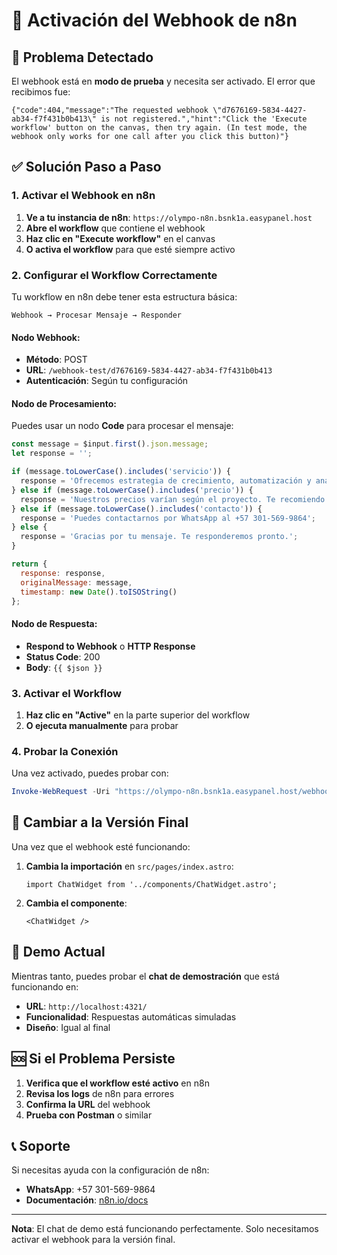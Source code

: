 # 🔧 Activación del Webhook de n8n

## 🚨 Problema Detectado

El webhook está en **modo de prueba** y necesita ser activado. El error que recibimos fue:

```
{"code":404,"message":"The requested webhook \"d7676169-5834-4427-ab34-f7f431b0b413\" is not registered.","hint":"Click the 'Execute workflow' button on the canvas, then try again. (In test mode, the webhook only works for one call after you click this button)"}
```

## ✅ Solución Paso a Paso

### 1. Activar el Webhook en n8n

1. **Ve a tu instancia de n8n**: `https://olympo-n8n.bsnk1a.easypanel.host`
2. **Abre el workflow** que contiene el webhook
3. **Haz clic en "Execute workflow"** en el canvas
4. **O activa el workflow** para que esté siempre activo

### 2. Configurar el Workflow Correctamente

Tu workflow en n8n debe tener esta estructura básica:

```
Webhook → Procesar Mensaje → Responder
```

#### Nodo Webhook:
- **Método**: POST
- **URL**: `/webhook-test/d7676169-5834-4427-ab34-f7f431b0b413`
- **Autenticación**: Según tu configuración

#### Nodo de Procesamiento:
Puedes usar un nodo **Code** para procesar el mensaje:

```javascript
const message = $input.first().json.message;
let response = '';

if (message.toLowerCase().includes('servicio')) {
  response = 'Ofrecemos estrategia de crecimiento, automatización y análisis de datos. ¿Cuál te interesa?';
} else if (message.toLowerCase().includes('precio')) {
  response = 'Nuestros precios varían según el proyecto. Te recomiendo agendar una consultoría gratuita.';
} else if (message.toLowerCase().includes('contacto')) {
  response = 'Puedes contactarnos por WhatsApp al +57 301-569-9864';
} else {
  response = 'Gracias por tu mensaje. Te responderemos pronto.';
}

return {
  response: response,
  originalMessage: message,
  timestamp: new Date().toISOString()
};
```

#### Nodo de Respuesta:
- **Respond to Webhook** o **HTTP Response**
- **Status Code**: 200
- **Body**: `{{ $json }}`

### 3. Activar el Workflow

1. **Haz clic en "Active"** en la parte superior del workflow
2. **O ejecuta manualmente** para probar

### 4. Probar la Conexión

Una vez activado, puedes probar con:

```powershell
Invoke-WebRequest -Uri "https://olympo-n8n.bsnk1a.easypanel.host/webhook-test/d7676169-5834-4427-ab34-f7f431b0b413" -Method POST -ContentType "application/json" -Body '{"message":"Hola, ¿qué servicios ofrecen?"}'
```

## 🔄 Cambiar a la Versión Final

Una vez que el webhook esté funcionando:

1. **Cambia la importación** en `src/pages/index.astro`:
   ```astro
   import ChatWidget from '../components/ChatWidget.astro';
   ```

2. **Cambia el componente**:
   ```astro
   <ChatWidget />
   ```

## 📱 Demo Actual

Mientras tanto, puedes probar el **chat de demostración** que está funcionando en:
- **URL**: `http://localhost:4321/`
- **Funcionalidad**: Respuestas automáticas simuladas
- **Diseño**: Igual al final

## 🆘 Si el Problema Persiste

1. **Verifica que el workflow esté activo** en n8n
2. **Revisa los logs** de n8n para errores
3. **Confirma la URL** del webhook
4. **Prueba con Postman** o similar

## 📞 Soporte

Si necesitas ayuda con la configuración de n8n:
- **WhatsApp**: +57 301-569-9864
- **Documentación**: [n8n.io/docs](https://docs.n8n.io/)

---

**Nota**: El chat de demo está funcionando perfectamente. Solo necesitamos activar el webhook para la versión final. 